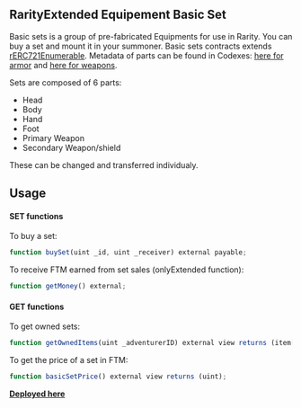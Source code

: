 ## RarityExtended Equipement Basic Set

Basic sets is a group of pre-fabricated Equipments for use in Rarity. You can buy a set and mount it in your summoner. 
Basic sets contracts extends [rERC721Enumerable](contracts/utils/rERC721Enumerable.sol).
Metadata of parts can be found in Codexes: [here for armor](rarity_extended_basic_set_armor_codex.sol) and [here for weapons](rarity_extended_basic_set_weapon_codex.sol).

Sets are composed of 6 parts:

- Head
- Body
- Hand
- Foot
- Primary Weapon
- Secondary Weapon/shield

These can be changed and transferred individualy.

## Usage

#### SET functions

To buy a set:

```js
function buySet(uint _id, uint _receiver) external payable;
```

To receive FTM earned from set sales (onlyExtended function):

```js
function getMoney() external;
```

#### GET functions

To get owned sets:

```js
function getOwnedItems(uint _adventurerID) external view returns (item[] memory);
```

To get the price of a set in FTM:

```js
function basicSetPrice() external view returns (uint);
```

**[Deployed here]()**